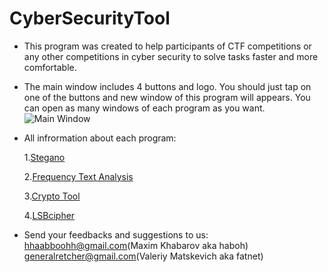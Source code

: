 # CyberSecurityTool

* This program was created to help participants of CTF competitions or any other competitions in cyber security to solve tasks faster and more comfortable.
* The main window includes 4 buttons and logo. You should just tap on one of the buttons and new window of this program will appears. You can open as many windows of each program as you want. ![Main Window](https://docs.google.com/uc?id=1HI6VlWyN9-CAD8vO4N8ECEfchxYwKN_G)

* All infrormation about each program:

  1.[Stegano](Stegano/Stegano.md)
  
  2.[Frequency Text Analysis](FrequencyTextAnalysis/FrequencyTextAnalysis.md)

  3.[Crypto Tool](CryptoTool/CryptoTool.md)
   
  4.[LSBcipher](LSBcipher/LSBcipher.md)
   
* Send your feedbacks and suggestions to us:
  hhaabboohh@gmail.com(Maxim Khabarov aka haboh)
  generalretcher@gmail.com(Valeriy Matskevich aka fatnet)
